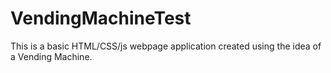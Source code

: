 # VendingMachineTest
This is a basic HTML/CSS/js webpage application created using the idea of a Vending Machine.
